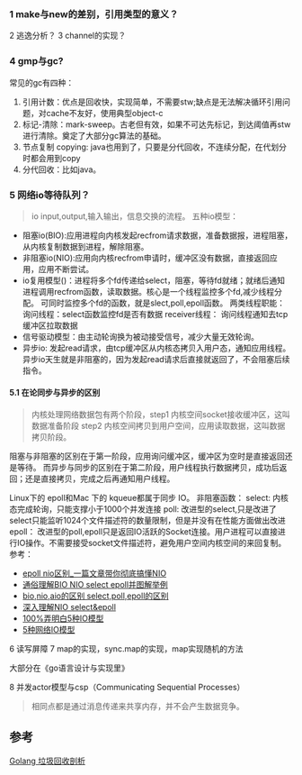 ### 1 make与new的差别，引用类型的意义？
2 逃逸分析？
3 channel的实现？
### 4 gmp与gc?
常见的gc有四种：
1. 引用计数：优点是回收快，实现简单，不需要stw;缺点是无法解决循环引用问题，对cache不友好，使用典型object-c
2. 标记-清除：mark-sweep。古老但有效，如果不可达先标记，到达阈值再stw进行清除。奠定了大部分gc算法的基础。
3. 节点复制 copying: java也用到了，只要是分代回收，不连续分配，在代划分时都会用到copy
4. 分代回收：比如java。



### 5 网络io等待队列？
> io input,output,输入输出，信息交换的流程。
五种io模型：
* 阻塞io(BIO):应用进程向内核发起recfrom请求数据，准备数据报，进程阻塞，从内核复制数据到进程，解除阻塞。
* 非阻塞io(NIO):应用向内核recfrom申请时，缓冲区没有数据，直接返回应用，应用不断尝试。
* io复用模型()：进程将多个fd传递给select，阻塞，等待fd就绪；就绪后通知进程调用recfrom函数，读取数据。核心是一个线程监控多个fd,减少线程分配。
    可同时监控多个fd的函数，就是slect,poll,epoll函数。
    两类线程职能：
    询问线程：select函数监控fd是否有数据
    receiver线程： 询问线程通知去tcp缓冲区拉取数据
* 信号驱动模型：由主动轮询换为被动接受信号，减少大量无效轮询。
* 异步io: 发起read请求，由tcp缓冲区从内核态拷贝入用户态，通知应用线程。异步io天生就是非阻塞的，因为发起read请求后直接就返回了，不会阻塞后续指令。

#### 5.1 在论同步与异步的区别
>内核处理网络数据包有两个阶段，step1 内核空间socket接收缓冲区，这叫数据准备阶段 step2 内核空间拷贝到用户空间，应用读取数据，这叫数据拷贝阶段。

阻塞与非阻塞的区别在于第一阶段，应用询问缓冲区，缓冲区为空时是直接返回还是等待。
而异步与同步的区别在于第二阶段，用户线程执行数据拷贝，成功后返回；还是直接拷贝，完成之后再通知用户线程。

Linux下的 epoll和Mac 下的 kqueue都属于同步 IO。
非阻塞函数：
select: 内核态完成轮询，只能支撑小于1000个并发连接
poll: 改进型的select,只是改进了select只能监听1024个文件描述符的数量限制，但是并没有在性能方面做出改进
epoll： 改进型的poll,epoll只是返回IO活跃的Socket连接。用户进程可以直接进行IO操作。不需要接受socket文件描述符，避免用户空间内核空间的来回复制。
参考：
* [epoll nio区别_一篇文章带你彻底搞懂NIO](https://blog.csdn.net/weixin_39888943/article/details/112014207)
* [通俗理解BIO NIO select epoll并图解举例](https://cloud.tencent.com/developer/article/1773847)
* [bio,nio,aio的区别 select,poll,epoll的区别](https://www.cnblogs.com/eryun/p/12040508.html)
* [深入理解NIO select&epoll](https://zhuanlan.zhihu.com/p/150635981)
* [100%弄明白5种IO模型]([100%弄明白5种IO模型](https://zhuanlan.zhihu.com/p/115912936))
* [5种网络IO模型](https://zhuanlan.zhihu.com/p/54580385)

6 读写屏障
7 map的实现，sync.map的实现，map实现随机的方法

大部分在《go语言设计与实现里》


8 并发actor模型与csp（Communicating Sequential Processes）
>相同点都是通过消息传递来共享内存，并不会产生数据竞争。


## 参考

[Golang 垃圾回收剖析](http://legendtkl.com/2017/04/28/golang-gc/)
